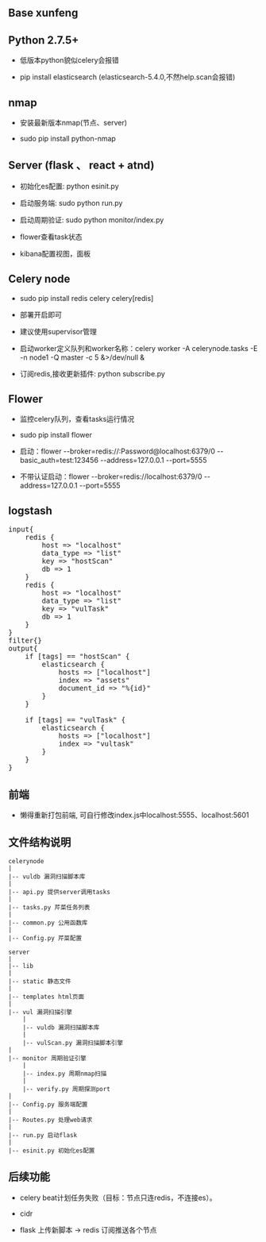 ## Base xunfeng

## Python 2.7.5+

* 低版本python貌似celery会报错

* pip install elasticsearch (elasticsearch-5.4.0,不然help.scan会报错)

## nmap

* 安装最新版本nmap(节点、server)

* sudo pip install python-nmap

## Server (flask 、 react + atnd)
    
* 初始化es配置: python esinit.py 

* 启动服务端: sudo python run.py

* 启动周期验证: sudo python monitor/index.py 

* flower查看task状态

* kibana配置视图，面板

## Celery node

* sudo pip install redis celery celery[redis]

* 部署开启即可

* 建议使用supervisor管理

* 启动worker定义队列和worker名称：celery worker -A celerynode.tasks -E -n node1 -Q master -c 5 &>/dev/null &

* 订阅redis,接收更新插件: python subscribe.py 

## Flower

* 监控celery队列，查看tasks运行情况

* sudo pip install flower

* 启动：flower --broker=redis://:Password@localhost:6379/0 --basic_auth=test:123456 --address=127.0.0.1 --port=5555

* 不带认证启动：flower --broker=redis://localhost:6379/0 --address=127.0.0.1 --port=5555

## logstash
<pre>
input{
    redis {
        host => "localhost"
        data_type => "list"
        key => "hostScan"
        db => 1
    }
    redis {
        host => "localhost"
        data_type => "list"
        key => "vulTask"
        db => 1
    }
}
filter{}
output{
    if [tags] == "hostScan" {
        elasticsearch {
            hosts => ["localhost"]
            index => "assets"
            document_id => "%{id}"
        }       
    }

    if [tags] == "vulTask" {
        elasticsearch {
            hosts => ["localhost"]
            index => "vultask"
        }
    }
}
</pre>

## 前端

* 懒得重新打包前端, 可自行修改index.js中localhost:5555、localhost:5601

## 文件结构说明

    celerynode
    |
    |-- vuldb 漏洞扫描脚本库
    |
    |-- api.py 提供server调用tasks
    |
    |-- tasks.py 芹菜任务列表
    |
    |-- common.py 公用函数库
    |
    |-- Config.py 芹菜配置
    
    server
    |
    |-- lib 
    |
    |-- static 静态文件
    |
    |-- templates html页面
    |
    |-- vul 漏洞扫描引擎
        |
        |-- vuldb 漏洞扫描脚本库
        |
        |-- vulScan.py 漏洞扫描脚本引擎
    |
    |-- monitor 周期验证引擎
        |
        |-- index.py 周期nmap扫描
        |
        |-- verify.py 周期探测port
    |
    |-- Config.py 服务端配置
    |
    |-- Routes.py 处理web请求
    |
    |-- run.py 启动flask
    |
    |-- esinit.py 初始化es配置

## 后续功能

* celery beat计划任务失败（目标：节点只连redis，不连接es）。

* cidr

* flask 上传新脚本 -> redis 订阅推送各个节点
 